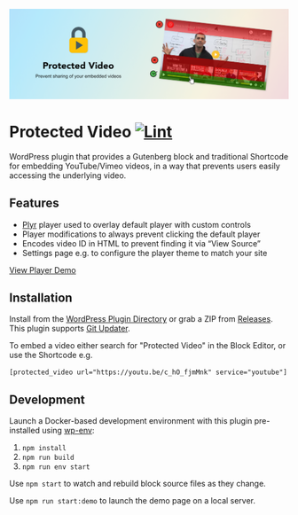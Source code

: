 ![Banner](.wordpress-org/banner-1544x500.png)

# Protected Video [![Lint](https://github.com/AlecRust/protected-video/actions/workflows/lint.yml/badge.svg)](https://github.com/AlecRust/protected-video/actions/workflows/lint.yml)

WordPress plugin that provides a Gutenberg block and traditional Shortcode for embedding YouTube/Vimeo videos, in a way that prevents users easily accessing the underlying video.

## Features

- [Plyr](https://plyr.io/) player used to overlay default player with custom controls
- Player modifications to always prevent clicking the default player
- Encodes video ID in HTML to prevent finding it via “View Source”
- Settings page e.g. to configure the player theme to match your site

[View Player Demo](https://protected-video.alecrust.com/)

## Installation

Install from the [WordPress Plugin Directory](https://wordpress.org/plugins/protected-video/) or grab a ZIP from
[Releases](https://github.com/AlecRust/protected-video/releases). This plugin supports [Git Updater](https://github.com/afragen/git-updater).

To embed a video either search for "Protected Video" in the Block Editor, or use the Shortcode e.g.

    [protected_video url="https://youtu.be/c_hO_fjmMnk" service="youtube"]

## Development

Launch a Docker-based development environment with this plugin pre-installed using
[wp-env](https://developer.wordpress.org/block-editor/reference-guides/packages/packages-env/):

1. `npm install`
2. `npm run build`
3. `npm run env start`

Use `npm start` to watch and rebuild block source files as they change.

Use `npm run start:demo` to launch the demo page on a local server.
